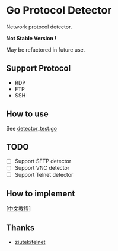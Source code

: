 # Go Protocol Detector

Network protocol detector. 

**Not Stable Version !** 

May be refactored in future use.

## Support Protocol

* RDP
* FTP
* SSH

## How to use

See [detector_test.go](https://github.com/allanpk716/go-protocol-detector/blob/master/detector_test.go)

## TODO

- [ ] Support SFTP detector
- [ ] Support VNC detector
- [ ] Support Telnet detector

## How to implement

[[中文教程]](https://github.com/allanpk716/go-protocol-detector/blob/master/ReadMeThings/readme_cn.md)

## Thanks

* [ziutek/telnet](ziutek/telnet)